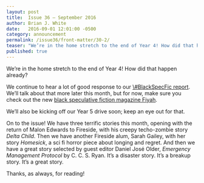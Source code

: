 ```yaml
---
layout: post
title:  Issue 36 — September 2016
author: Brian J. White
date:   2016-09-01 12:01:00 -0500
category: announcement
permalink: /issue36/front-matter/30-2/
teaser: "We’re in the home stretch to the end of Year 4! How did that happen already?"
published: true
---
```


We’re in the home stretch to the end of Year 4! How did that happen already?

We continue to hear a lot of good response to our [\\#BlackSpecFic report](https://medium.com/fireside-fiction-company/blackspecfic-571c00033717#.mu0so6wxm). We’ll talk about that more  later this month, but for now, make sure you check out the new [black speculative fiction magazine Fiyah](http://www.fiyahlitmag.com/).

We’ll also be kicking off our Year 5 drive soon; keep an eye out for that.

On to the issue! We have three terrific stories this month, opening with the return of Malon Edwards to Fireside, with his creepy techo-zombie story _Delta Child_.  Then we have another Fireside alum, Sarah Gailey, with her story _Homesick_, a sci fi horror piece about longing and regret. And then we have a great story selected by guest editor Daniel José Older, _Emergency Management Protocol_ by C. C. S. Ryan. It’s a disaster story. It’s a breakup story. It’s a great story.

Thanks, as always, for reading!
